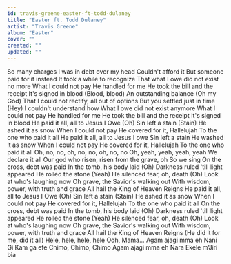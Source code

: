 ```yaml
---
id: travis-greene-easter-ft-todd-dulaney
title: "Easter ft. Todd Dulaney"
artist: "Travis Greene"
album: "Easter"
cover: ""
created: ""
updated: ""
---
```


So many charges
I was in debt over my head
Couldn't afford it
But someone paid for it instead
It took a while to recognize
That what I owe did not exist no more
What I could not pay
He handled for me
He took the bill and the receipt
It's signed in blood (Blood, blood)
An outstanding balance (Oh my God)
That I could not rectify, all out of options
But you settled just in time (Hey)
I couldn't understand how
What I owe did not exist anymore
What I could not pay
He handled for me
He took the bill and the receipt
It's signed in blood
He paid it all, all to Jesus I Owe (Oh)
Sin left a stain (Stain)
He ashed it as snow
When I could not pay
He covered for it, Hallelujah
To the one who paid it all
He paid it all, all to Jesus I owe
Sin left a stain
He washed it as snow
When I could not pay
He covered for it, Hallelujah
To the one who paid it all
Oh, no, no, oh, no, no, oh, no, no
Oh, yeah, yeah, yeah, yeah
We declare it all
Our god who risen, risen from the grave, oh
So we sing
On the cross, debt was paid
In the tomb, his body laid (Oh)
Darkness ruled 'till light appeared
He rolled the stone (Yeah)
He silenced fear, oh, death (Oh)
Look at who's laughing now
Oh grave, the Savior's walking out
With wisdom, power, with truth and grace
All hail the King of Heaven Reigns
He paid it all, all to Jesus I Owe (Oh)
Sin left a stain (Stain)
He ashed it as snow
When I could not pay
He covered for it, Hallelujah
To the one who paid it all
On the cross, debt was paid
In the tomb, his body laid (Oh)
Darkness ruled 'till light appeared
He rolled the stone (Yeah)
He silenced fear, oh, death (Oh)
Look at who's laughing now
Oh grave, the Savior's walking out
With wisdom, power, with truth and grace
All hail the King of Heaven Reigns
(He did it for me, did it all)
Hele, hele, hele, hele
Ooh, Mama...
Agam ajagi mma eh
Nani Gi Kam ga efe
Chimo, Chimo, Chimo
Agam ajagi mma eh
Nara Ekele m'Jiri bia